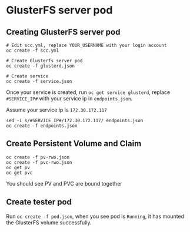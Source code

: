 # GlusterFS server pod

## Creating GlusterFS server pod

```
# Edit scc.yml, replace YOUR_USERNAME with your login account
oc create -f scc.yml

# Create Glusterfs server pod
oc create -f glusterd.json

# Create service
oc create -f service.json
```

Once your service is created, run `oc get service glusterd`, replace `#SERVICE_IP#` with your service ip in `endpoints.json`.

Assume your service ip is `172.30.172.117`

```
sed -i s/#SERVICE_IP#/172.30.172.117/ endpoints.json
oc create -f endpoints.json
```

## Create Persistent Volume and Claim

```
oc create -f pv-rwo.json
oc create -f pvc-rwo.json
oc get pv
oc get pvc
```

You should see PV and PVC are bound together

## Create tester pod

Run `oc create -f pod.json`, when you see pod is `Running`, it has mounted the GlusterFS volume successfully.
